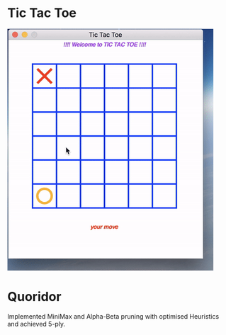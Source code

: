 # Tic Tac Toe
![alt text](GIFs/Tic_Tac_Toe.gif)

# Quoridor
Implemented MiniMax and Alpha-Beta pruning with optimised Heuristics and achieved 5-ply.
